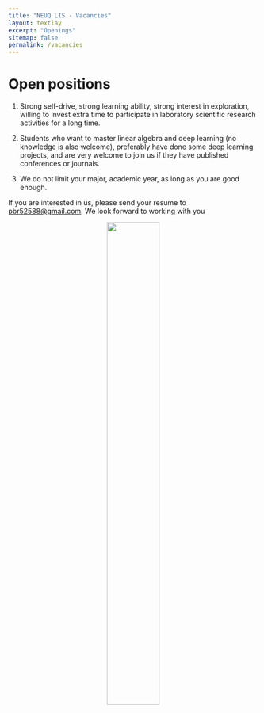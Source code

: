 ```yaml
---
title: "NEUQ LIS - Vacancies"
layout: textlay
excerpt: "Openings"
sitemap: false
permalink: /vacancies
---
```


# Open positions

1. Strong self-drive, strong learning ability, strong interest in exploration, willing to invest extra time to participate in laboratory scientific research activities for a long time. 

2. Students who want to master linear algebra and deep learning (no knowledge is also welcome), preferably have done some deep learning projects, and are very welcome to join us if they have published 
conferences or journals. 

3. We do not limit your major, academic year, as long as you are good enough. 

If you are interested in us, please send your resume to <ins>pbr52588@gmail.com</ins>. 
We look forward to working with you



<figure style="text-align: center">
<img src="{{ site.url }}{{ site.baseurl }}/images/logopic/robot.jpg" width="50%">
<!-- <img src="{{ site.url }}{{ site.baseurl }}/images/logopic/uts2.jpeg" width="95%"> -->
</figure>
